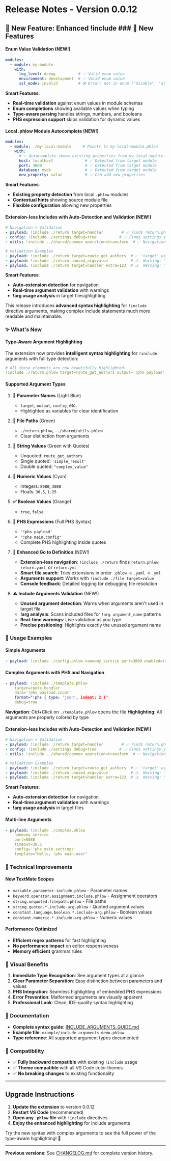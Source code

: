 # Release Notes - Version 0.0.12

## 🎨 New Feature: Enhanced !include ### 🚀 New Features

#### Enum Value Validation (NEW!)
```yaml
modules:
  - module: my-module
    with:
      log_level: debug          # ✅ Valid enum value
      environment: development  # ✅ Valid enum value  
      ssl_mode: invalid         # ❌ Error: not in enum ["disable", "allow", "prefer", "require"]
```
**Smart Features**: 
- **Real-time validation** against enum values in module schemas
- **Enum completions** showing available values when typing
- **Type-aware parsing** handles strings, numbers, and booleans
- **PHS expression support** skips validation for dynamic values

#### Local .phlow Module Autocomplete (NEW!)
```yaml
modules:
  - module: ./my-local-module     # Points to my-local-module.phlow
    with:
      # ✨ Autocomplete shows existing properties from my-local-module.phlow:
      host: localhost              # ✅ Detected from target module
      port: 3000                   # ✅ Detected from target module  
      database: mydb               # ✅ Detected from target module
      new_property: value          # ✅ Can add new properties
```
**Smart Features**: 
- **Existing property detection** from local `.phlow` modules
- **Contextual hints** showing source module file
- **Flexible configuration** allowing new properties

#### Extension-less Includes with Auto-Detection and Validation (NEW!)
```yaml
# Navigation + Validation
- payload: !include ./return target=handler        # ✅ Finds return.phlow + validates 'target'
- config: !include ./settings debug=true          # ✅ Finds settings.yaml + validates 'debug'  
- utils: !include ../shared/common operation=transform  # ✅ Navigation + validation

# Validation Examples
- payload: !include ./return target=route_get_authors  # ✅ 'target' used in return.phlow
- payload: !include ./return unused_arg=value          # ⚠️  Warning: 'unused_arg' not used
- payload: !include ./return target=handler extra=123  # ⚠️  Warning: 'extra' not used
```
**Smart Features**: 
- **Auto-extension detection** for navigation
- **Real-time argument validation** with warnings
- **!arg usage analysis** in target filesighlighting

This release introduces **advanced syntax highlighting** for `!include` directive arguments, making complex include statements much more readable and maintainable.

### ✨ What's New

#### Type-Aware Argument Highlighting
The extension now provides **intelligent syntax highlighting** for `!include` arguments with full type detection:

```yaml
# All these elements are now beautifully highlighted:
!include ./return.phlow target=route_get_authors output='!phs payload'
```

#### Supported Argument Types

1. **🔧 Parameter Names** (Light Blue)
   - `target`, `output`, `config`, etc.
   - Highlighted as variables for clear identification

2. **📁 File Paths** (Green)
   - `./return.phlow`, `../shared/utils.phlow`
   - Clear distinction from arguments

3. **📝 String Values** (Green with Quotes)
   - Unquoted: `route_get_authors`
   - Single quoted: `'simple_result'`
   - Double quoted: `"complex_value"`

4. **🔢 Numeric Values** (Cyan)
   - Integers: `8080`, `3000`
   - Floats: `30.5`, `1.25`

5. **✅ Boolean Values** (Orange)
   - `true`, `false`

6. **🚀 PHS Expressions** (Full PHS Syntax)
   - `'!phs payload'`
   - `"!phs main.config"`
   - Complete PHS highlighting inside quotes

7. **🎯 Enhanced Go to Definition** (NEW!)
   - **Extension-less navigation**: `!include ./return` finds `return.phlow`, `return.yaml`, or `return.yml`
   - **Smart file search**: Tries extensions in order `.phlow` → `.yaml` → `.yml`
   - **Arguments support**: Works with `!include ./file target=value`
   - **Console feedback**: Detailed logging for debugging file resolution

8. **⚠️ Include Arguments Validation** (NEW!)
   - **Unused argument detection**: Warns when arguments aren't used in target file
   - **!arg analysis**: Scans included files for `!arg argument_name` patterns
   - **Real-time warnings**: Live validation as you type
   - **Precise positioning**: Highlights exactly the unused argument name

### 🎯 Usage Examples

#### Simple Arguments
```yaml
- payload: !include ./config.phlow name=my_service port=3000 enabled=true
```

#### Complex Arguments with PHS and Navigation
```yaml
- payload: !include ./template.phlow 
    target=route_handler
    data='!phs payload.input'
    format="!phs { type: 'json', indent: 2 }"
    debug=true
```
**Navigation**: Ctrl+Click on `./template.phlow` opens the file
**Highlighting**: All arguments are properly colored by type

#### Extension-less Includes with Auto-Detection and Validation (NEW!)
```yaml
# Navigation + Validation
- payload: !include ./return target=handler        # ✅ Finds return.phlow + validates 'target'
- config: !include ./settings debug=true          # ✅ Finds settings.yaml + validates 'debug'  
- utils: !include ../shared/common operation=transform  # ✅ Navigation + validation

# Validation Examples
- payload: !include ./return target=route_get_authors  # ✅ 'target' used in return.phlow
- payload: !include ./return unused_arg=value          # ⚠️  Warning: 'unused_arg' not used
- payload: !include ./return target=handler extra=123  # ⚠️  Warning: 'extra' not used
```
**Smart Features**: 
- **Auto-extension detection** for navigation
- **Real-time argument validation** with warnings
- **!arg usage analysis** in target files

#### Multi-line Arguments
```yaml
- payload: !include ./complex.phlow
    name=my_service
    port=8080
    timeout=30.5
    config='!phs main.settings'
    template="Hello, !phs main.user"
```

### 🔧 Technical Improvements

#### New TextMate Scopes
- `variable.parameter.include.phlow` - Parameter names
- `keyword.operator.assignment.include.phlow` - Assignment operators
- `string.unquoted.filepath.phlow` - File paths
- `string.quoted.*.include-arg.phlow` - Quoted argument values
- `constant.language.boolean.*.include-arg.phlow` - Boolean values
- `constant.numeric.*.include-arg.phlow` - Numeric values

#### Performance Optimized
- **Efficient regex patterns** for fast highlighting
- **No performance impact** on editor responsiveness
- **Memory efficient** grammar rules

### 🎨 Visual Benefits

1. **Immediate Type Recognition**: See argument types at a glance
2. **Clear Parameter Separation**: Easy distinction between parameters and values
3. **PHS Integration**: Seamless highlighting of embedded PHS expressions
4. **Error Prevention**: Malformed arguments are visually apparent
5. **Professional Look**: Clean, IDE-quality syntax highlighting

### 📝 Documentation

- **Complete syntax guide**: [INCLUDE_ARGUMENTS_GUIDE.md](./INCLUDE_ARGUMENTS_GUIDE.md)
- **Example file**: `example/include-arguments-demo.phlow`
- **Type reference**: All supported argument types documented

### 🔄 Compatibility

- ✅ **Fully backward compatible** with existing `!include` usage
- ✅ **Theme compatible** with all VS Code color themes
- ✅ **No breaking changes** to existing functionality

---

## Upgrade Instructions

1. **Update the extension** to version 0.0.12
2. **Restart VS Code** (recommended)
3. **Open any `.phlow` file** with `!include` directives
4. **Enjoy the enhanced highlighting** for include arguments

Try the new syntax with complex arguments to see the full power of the type-aware highlighting! 🚀

---

**Previous versions**: See [CHANGELOG.md](./CHANGELOG.md) for complete version history.

